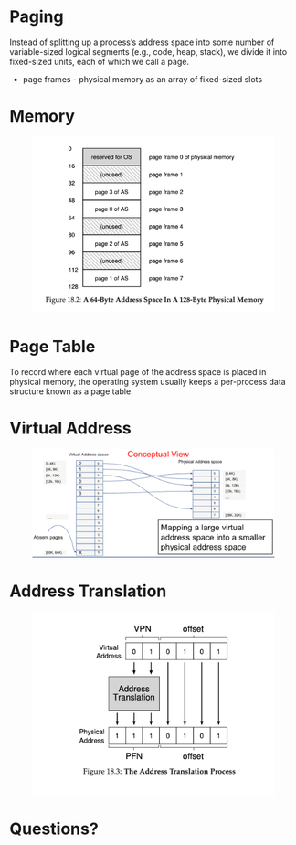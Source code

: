 # Paging

Instead of splitting up a process’s address space into some number of
variable-sized logical segments (e.g., code, heap, stack), we divide it
into fixed-sized units, each of which we call a page.

-   page frames - physical memory as an array of fixed-sized slots

# Memory

<figure>
<img src="images/vm-page-frame.png" alt="Page Frame" />
</figure>

# Page Table

To record where each virtual page of the address space is placed in
physical memory, the operating system usually keeps a per-process data
structure known as a page table.

# Virtual Address

<figure>
<img src="images/vm-virtual-phy.png" alt="Virtual" />
</figure>

# Address Translation

<figure>
<img src="images/vm-add-trans.png" alt="Translation" />
</figure>

# Questions?
